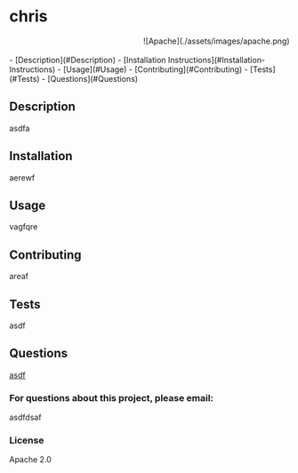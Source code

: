 # chris
<div align="right">![Apache](./assets/images/apache.png)</div>  
<br>                                                               
- [Description](#Description)
- [Installation Instructions](#Installation-Instructions)
- [Usage](#Usage)
- [Contributing](#Contributing)
- [Tests](#Tests)
- [Questions](#Questions)
<br>

## Description
 asdfa
<br>

## Installation
 aerewf
<br>

## Usage
 vagfqre
<br>

## Contributing
 areaf
<br>

## Tests
 asdf
<br>

## Questions
[asdf](http://github.com/asdf) 
### For questions about this project, please email:
 asdfdsaf
 <br>

### License
 Apache 2.0
